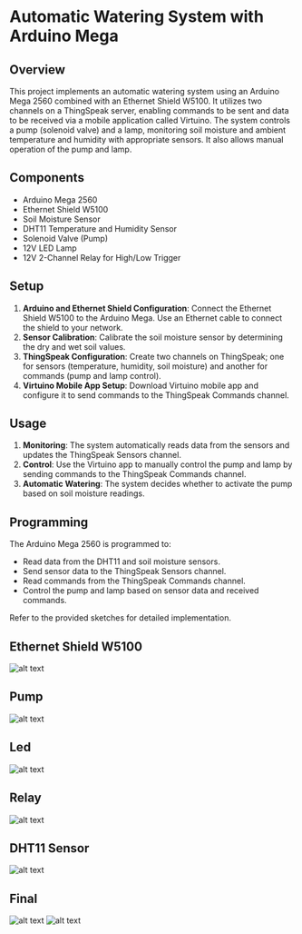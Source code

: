 # Automatic Watering System with Arduino Mega

## Overview

This project implements an automatic watering system using an Arduino Mega 2560 combined with an Ethernet Shield W5100. It utilizes two channels on a ThingSpeak server, enabling commands to be sent and data to be received via a mobile application called Virtuino. The system controls a pump (solenoid valve) and a lamp, monitoring soil moisture and ambient temperature and humidity with appropriate sensors. It also allows manual operation of the pump and lamp.

## Components

- Arduino Mega 2560
- Ethernet Shield W5100
- Soil Moisture Sensor
- DHT11 Temperature and Humidity Sensor
- Solenoid Valve (Pump)
- 12V LED Lamp
- 12V 2-Channel Relay for High/Low Trigger

## Setup

1. **Arduino and Ethernet Shield Configuration**: Connect the Ethernet Shield W5100 to the Arduino Mega. Use an Ethernet cable to connect the shield to your network.
2. **Sensor Calibration**: Calibrate the soil moisture sensor by determining the dry and wet soil values.
3. **ThingSpeak Configuration**: Create two channels on ThingSpeak; one for sensors (temperature, humidity, soil moisture) and another for commands (pump and lamp control).
4. **Virtuino Mobile App Setup**: Download Virtuino mobile app and configure it to send commands to the ThingSpeak Commands channel.

## Usage

1. **Monitoring**: The system automatically reads data from the sensors and updates the ThingSpeak Sensors channel.
2. **Control**: Use the Virtuino app to manually control the pump and lamp by sending commands to the ThingSpeak Commands channel.
3. **Automatic Watering**: The system decides whether to activate the pump based on soil moisture readings.

## Programming

The Arduino Mega 2560 is programmed to:
- Read data from the DHT11 and soil moisture sensors.
- Send sensor data to the ThingSpeak Sensors channel.
- Read commands from the ThingSpeak Commands channel.
- Control the pump and lamp based on sensor data and received commands.

Refer to the provided sketches for detailed implementation.


## Ethernet Shield W5100
![alt text](image-2.png)

## Pump
![alt text](image-3.png)

## Led
![alt text](image-4.png)

## Relay
![alt text](image-5.png)


## DHT11 Sensor
![alt text](image-7.png)



## Final
![alt text](image-1.png)
![alt text](image-18.png)